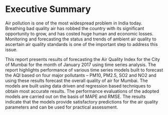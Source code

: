 # Executive Summary


Air pollution is one of the most widespread problem in India today. Breathing bad quality air has robbed the country with its significant opportunity to grow, and has costed huge human and economic losses. Monitoring and forecasting the status and trends of ambient air quality to ascertain air quality standards is one of the important step to address this issue.

This report presents results of forecasting the Air Quality Index for the City of Mumbai for the month of January 2017 using time series analysis. The report highlights performance of various time series models built to forecast the AQI based on four major pollutants – PM10, PM2.5, SO2 and NO2 and using these results forecast the overall quality of air for Mumbai. The models are built using data driven and regression based techniques to obtain most accurate results. The performance evaluations of the adopted models are carried out on the basis of MAPE and RMSE. The results indicate that the models provide satisfactory predictions for the air quality parameters and can be used for practical assessment.
